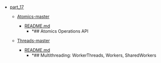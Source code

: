 - <a href = "E:\Node_projects\Node_Way\Education\Timur_Video_Node.js\part_17\cat.part_17\dir.part_17.md">part_17</a>
    - <a href = "E:\Node_projects\Node_Way\Education\Timur_Video_Node.js\part_17\Atomics-master\cat.Atomics-master\dir.Atomics-master.md">Atomics-master</a>
        - <a href = "E:\Node_projects\Node_Way\Education\Timur_Video_Node.js\part_17\Atomics-master\README.md">README.md</a>
            - *## Atomics Operations API
    
    - <a href = "E:\Node_projects\Node_Way\Education\Timur_Video_Node.js\part_17\Threads-master\cat.Threads-master\dir.Threads-master.md">Threads-master</a>
        - <a href = "E:\Node_projects\Node_Way\Education\Timur_Video_Node.js\part_17\Threads-master\README.md">README.md</a>
            - *## Multithreading: WorkerThreads, Workers, SharedWorkers
    
